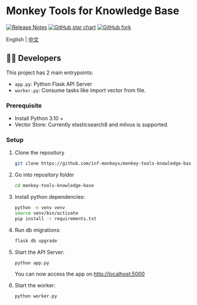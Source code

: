 # Monkey Tools for Knowledge Base

[![Release Notes](https://img.shields.io/github/release/inf-monkeys/monkey-tools-knowledge-base)](https://github.com/inf-monkeys/monkey-tools-knowledge-base/releases)
[![GitHub star chart](https://img.shields.io/github/stars/inf-monkeys/monkey-tools-knowledge-base?style=social)](https://star-history.com/#inf-monkeys/monkey-tools-knowledge-base)
[![GitHub fork](https://img.shields.io/github/forks/inf-monkeys/monkey-tools-knowledge-base?style=social)](https://github.com/inf-monkeys/monkey-tools-knowledge-base/fork)

English | [中文](./README-ZH.md)

## 👨‍💻 Developers

This project has 2 main entrypoints:

-   `app.py`: Python Flask API Server
-   `worker.py`: Consume tasks like import vector from file.

### Prerequisite

-   Install Python 3.10 +
-   Vector Store: Currently elasticsearch8 and milvus is supported.


### Setup


1. Clone the repository

    ```bash
    git clone https://github.com/inf-monkeys/monkey-tools-knowledge-base
    ```

2. Go into repository folder

    ```bash
    cd monkey-tools-knowledge-base
    ```

3. Install python dependencies:

    ```bash
    python -m venv venv
    source venv/bin/activate
    pip install -r requirements.txt
    ```

4. Run db migrations:

    ```bash
    flask db upgrade
    ```

5. Start the API Server:

    ```bash
    python app.py
    ```

    You can now access the app on [http://localhost:5000](http://localhost:5000)

6. Start the worker:

    ```bash
    python worker.py
    ```
